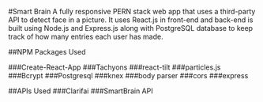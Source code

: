 #Smart Brain
A fully responsive PERN stack web app that uses a third-party API to detect face in a picture. It uses React.js in front-end and back-end is built using Node.js and Express.js along with PostgreSQL database to keep track of how many entries each user has made.

##NPM Packages Used

###Create-React-App
###Tachyons
###react-tilt
###particles.js
###Bcrypt
###Postgresql
###knex
###body parser
###cors
###express

##APIs Used
###Clarifai
###SmartBrain API
